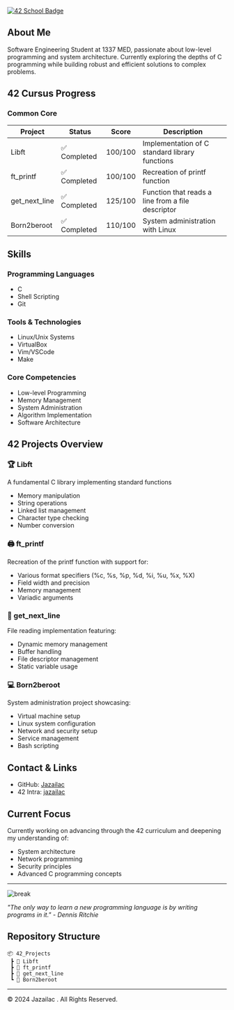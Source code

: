 
[![42 School Badge](https://badge.mediaplus.ma/greenbinary/jazailac)](https://github.com/Jazailac)

## About Me
Software Engineering Student at 1337 MED, passionate about low-level programming and system architecture. Currently exploring the depths of C programming while building robust and efficient solutions to complex problems.

## 42 Cursus Progress

### Common Core
| Project | Status | Score | Description |
|---------|--------|-------|-------------|
| Libft | ✅ Completed | 100/100 | Implementation of C standard library functions |
| ft_printf | ✅ Completed | 100/100 | Recreation of printf function |
| get_next_line | ✅ Completed | 125/100 | Function that reads a line from a file descriptor |
| Born2beroot | ✅ Completed | 110/100 | System administration with Linux |

## Skills

### Programming Languages
- C
- Shell Scripting
- Git

### Tools & Technologies
- Linux/Unix Systems
- VirtualBox
- Vim/VSCode
- Make

### Core Competencies
- Low-level Programming
- Memory Management
- System Administration
- Algorithm Implementation
- Software Architecture

## 42 Projects Overview

### 🏆 Libft
A fundamental C library implementing standard functions
- Memory manipulation
- String operations
- Linked list management
- Character type checking
- Number conversion

### 🖨️ ft_printf
Recreation of the printf function with support for:
- Various format specifiers (%c, %s, %p, %d, %i, %u, %x, %X)
- Field width and precision
- Memory management
- Variadic arguments

### 📝 get_next_line
File reading implementation featuring:
- Dynamic memory management
- Buffer handling
- File descriptor management
- Static variable usage

### 💻 Born2beroot
System administration project showcasing:
- Virtual machine setup
- Linux system configuration
- Network and security setup
- Service management
- Bash scripting

## Contact & Links
- GitHub: [Jazailac](https://github.com/Jazailac)
- 42 Intra: [jazailac](https://profile.intra.42.fr/)

## Current Focus
Currently working on advancing through the 42 curriculum and deepening my understanding of:
- System architecture
- Network programming
- Security principles
- Advanced C programming concepts

---
![break](https://media0.giphy.com/media/v1.Y2lkPTc5MGI3NjExOWZ6ZzIwOGx1NGszamE2YmhrNDJ3cW1uZmduaTF4b2t0cGx5eGRiNyZlcD12MV9pbnRlcm5hbF9naWZfYnlfaWQmY3Q9Zw/iLMOW1wJp8DuuMoMDY/giphy.gif)

*"The only way to learn a new programming language is by writing programs in it." - Dennis Ritchie*

## Repository Structure
```
📦 42_Projects
 ┣ 📂 Libft
 ┣ 📂 ft_printf
 ┣ 📂 get_next_line
 ┗ 📂 Born2beroot
```

---
© 2024 Jazailac . All Rights Reserved.
